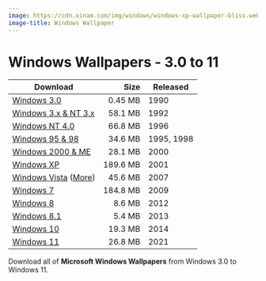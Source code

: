 ```yaml
---
image: https://cdn.oinam.com/img/windows/windows-xp-wallpaper-bliss.webp
image-title: Windows Wallpaper
---
```


# Windows Wallpapers - 3.0 to 11

| Download | Size | Released |
| -------- | ---: | -------- |
| [Windows 3.0](https://archives.oinam.com/windows-wallpaper/windows-3.zip)                                                                   |  0.45 MB | 1990       |
| [Windows 3.x & NT 3.x](https://archives.oinam.com/windows-wallpaper/windows-3x-nt-3x.zip)                                                   |  58.1 MB | 1992       |
| [Windows NT 4.0](https://archives.oinam.com/windows-wallpaper/windows-nt-4.zip)                                                             |  66.8 MB | 1996       |
| [Windows 95 & 98](https://archives.oinam.com/windows-wallpaper/windows-95-98.zip)                                                           |  34.6 MB | 1995, 1998 |
| [Windows 2000 & ME](https://archives.oinam.com/windows-wallpaper/windows-2000-me.zip)                                                       |  28.1 MB | 2000       |
| [Windows XP](https://archives.oinam.com/windows-wallpaper/windows-xp.zip)                                                                   | 189.6 MB | 2001       |
| [Windows Vista](https://archives.oinam.com/windows-wallpaper/windows-vista.zip) ([More](/2006/microsoft-windows-vista-wallpapers/)) |  45.6 MB | 2007       |
| [Windows 7](https://archives.oinam.com/windows-wallpaper/windows-7.zip)                                                                     | 184.8 MB | 2009       |
| [Windows 8](https://archives.oinam.com/windows-wallpaper/windows-8.zip)                                                                     |   8.6 MB | 2012       |
| [Windows 8.1](https://archives.oinam.com/windows-wallpaper/windows-8.1.zip)                                                                 |   5.4 MB | 2013       |
| [Windows 10](https://archives.oinam.com/windows-wallpaper/windows-10.zip)                                                                   |  19.3 MB | 2014       |
| [Windows 11](https://archives.oinam.com/windows-wallpaper/windows-11.zip)                                                                   |  26.8 MB | 2021       |

Download all of **Microsoft Windows Wallpapers** from Windows 3.0 to Windows 11.